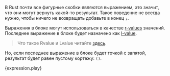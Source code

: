 В Rust почти все фигурные скобки являются выражением, это значит, 
что они могут вернуть какой-то результат. Такое поведение не всегда нужно,
чтобы ничего не возвращать добавьте в конец `;`.

Выражения в блоке могут использоваться в качестве [r-values](https://en.wikipedia.org/wiki/Value_%28computer_science%29#lrvalue) значений.
Последнее выражение в блоке будет назначено как [l-value](https://en.wikipedia.org/wiki/Value_%28computer_science%29#lrvalue).
> Что такое Rvalue и Lvalue читайте [здесь](http://msdn.microsoft.com/ru-ru/library/f90831hc.aspx).

Но, если последнее выражение в блоке будет точкой с запятой, результат будет равен пустому кортежу: `()`.

{expression.play}
